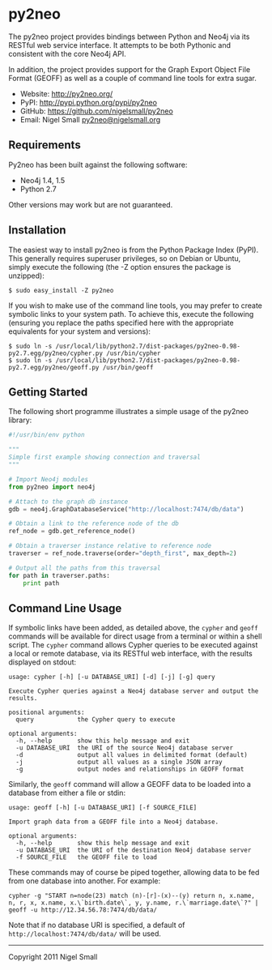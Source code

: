 py2neo
======

The py2neo project provides bindings between Python and Neo4j via its RESTful
web service interface. It attempts to be both Pythonic and consistent with the
core Neo4j API.

In addition, the project provides support for the Graph Export Object File
Format (GEOFF) as well as a couple of command line tools for extra sugar.


* Website:  http://py2neo.org/
* PyPI:     http://pypi.python.org/pypi/py2neo
* GitHub:   https://github.com/nigelsmall/py2neo
* Email:    Nigel Small <py2neo@nigelsmall.org>


Requirements
------------

Py2neo has been built against the following software:

* Neo4j 1.4, 1.5
* Python 2.7

Other versions may work but are not guaranteed.


Installation
------------

The easiest way to install py2neo is from the Python Package Index (PyPI). This
generally requires superuser privileges, so on Debian or Ubuntu, simply execute
the following (the -Z option ensures the package is unzipped):

```
$ sudo easy_install -Z py2neo
```

If you wish to make use of the command line tools, you may prefer to create
symbolic links to your system path. To achieve this, execute the following
(ensuring you replace the paths specified here with the appropriate equivalents
for your system and versions):

```
$ sudo ln -s /usr/local/lib/python2.7/dist-packages/py2neo-0.98-py2.7.egg/py2neo/cypher.py /usr/bin/cypher
$ sudo ln -s /usr/local/lib/python2.7/dist-packages/py2neo-0.98-py2.7.egg/py2neo/geoff.py /usr/bin/geoff
```


Getting Started
---------------

The following short programme illustrates a simple usage of the py2neo library:

```python
#!/usr/bin/env python

"""
Simple first example showing connection and traversal
"""

# Import Neo4j modules
from py2neo import neo4j

# Attach to the graph db instance
gdb = neo4j.GraphDatabaseService("http://localhost:7474/db/data")

# Obtain a link to the reference node of the db
ref_node = gdb.get_reference_node()

# Obtain a traverser instance relative to reference node
traverser = ref_node.traverse(order="depth_first", max_depth=2)

# Output all the paths from this traversal
for path in traverser.paths:
	print path
```


Command Line Usage
------------------

If symbolic links have been added, as detailed above, the `cypher` and `geoff`
commands will be available for direct usage from a terminal or within a shell
script. The `cypher` command allows Cypher queries to be executed against a
local or remote database, via its RESTful web interface, with the results
displayed on stdout:

```
usage: cypher [-h] [-u DATABASE_URI] [-d] [-j] [-g] query

Execute Cypher queries against a Neo4j database server and output the results.

positional arguments:
  query            the Cypher query to execute

optional arguments:
  -h, --help       show this help message and exit
  -u DATABASE_URI  the URI of the source Neo4j database server
  -d               output all values in delimited format (default)
  -j               output all values as a single JSON array
  -g               output nodes and relationships in GEOFF format
```

Similarly, the `geoff` command will allow a GEOFF data to be loaded into a
database from either a file or stdin:

```
usage: geoff [-h] [-u DATABASE_URI] [-f SOURCE_FILE]

Import graph data from a GEOFF file into a Neo4j database.

optional arguments:
  -h, --help       show this help message and exit
  -u DATABASE_URI  the URI of the destination Neo4j database server
  -f SOURCE_FILE   the GEOFF file to load
```

These commands may of course be piped together, allowing data to be fed from
one database into another. For example:

```
cypher -g "START n=node(23) match (n)-[r]-(x)--(y) return n, x.name, n, r, x, x.name, x.\`birth.date\`, y, y.name, r.\`marriage.date\`?" | geoff -u http://12.34.56.78:7474/db/data/
```

Note that if no database URI is specified, a default of
`http://localhost:7474/db/data/` will be used.

---

Copyright 2011 Nigel Small

